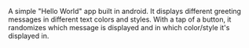 A simple "Hello World" app built in android.
It displays different greeting messages in different text colors and styles.
With a tap of a button, it randomizes which message is displayed and in which color/style it's displayed in.
